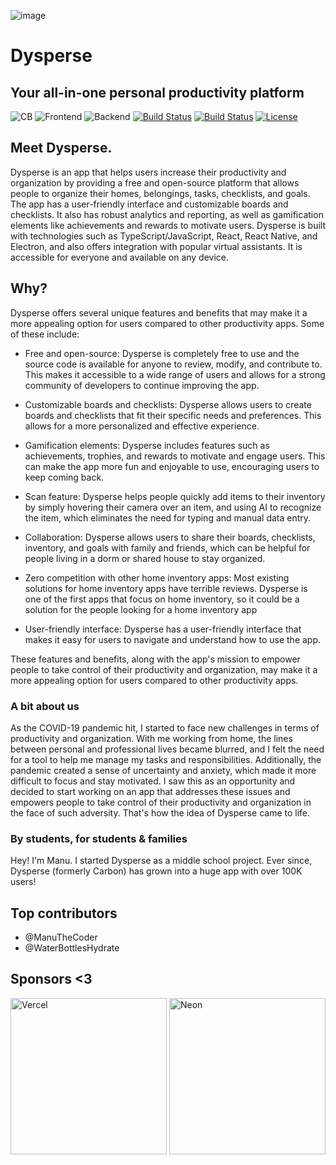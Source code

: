 ![image](https://user-images.githubusercontent.com/77016441/213094756-4a669972-285b-41f4-b0b2-15985bb189aa.png)

# Dysperse

## Your all-in-one personal productivity platform

![CB](https://img.shields.io/badge/Contributors-20-yellow?style=flat)
![Frontend](https://img.shields.io/static/v1?label=Frontend&message=HTML,%20CSS,%20JS&color=%3CCOLOR%3E&style=flat)
![Backend](https://img.shields.io/static/v1?label=Backend&message=PHP,%20SQL&color=red&style=flat)
[![Build Status](https://img.shields.io/github/forks/Dysperse/Dysperse.svg?style=flat)](https://github.com/ManuTheCoder/Dysperse-desktop)
[![Build Status](https://img.shields.io/github/stars/Dysperse/Dysperse.svg?style=flat)](https://github.com/ManuTheCoder/Dysperse-desktop)
[![License](https://img.shields.io/github/license/Dysperse/Dysperse.svg?style=flat)](https://github.com/ManuTheCoder/Dysperse-desktop)

## Meet Dysperse.

Dysperse is an app that helps users increase their productivity and organization by providing a free and open-source platform that allows people to organize their homes, belongings, tasks, checklists, and goals. The app has a user-friendly interface and customizable boards and checklists. It also has robust analytics and reporting, as well as gamification elements like achievements and rewards to motivate users. Dysperse is built with technologies such as TypeScript/JavaScript, React, React Native, and Electron, and also offers integration with popular virtual assistants. It is accessible for everyone and available on any device.

## Why?

Dysperse offers several unique features and benefits that may make it a more appealing option for users compared to other productivity apps. Some of these include:

- Free and open-source: Dysperse is completely free to use and the source code is available for anyone to review, modify, and contribute to. This makes it accessible to a wide range of users and allows for a strong community of developers to continue improving the app.

- Customizable boards and checklists: Dysperse allows users to create boards and checklists that fit their specific needs and preferences. This allows for a more personalized and effective experience.

- Gamification elements: Dysperse includes features such as achievements, trophies, and rewards to motivate and engage users. This can make the app more fun and enjoyable to use, encouraging users to keep coming back.

- Scan feature: Dysperse helps people quickly add items to their inventory by simply hovering their camera over an item, and using AI to recognize the item, which eliminates the need for typing and manual data entry.

- Collaboration: Dysperse allows users to share their boards, checklists, inventory, and goals with family and friends, which can be helpful for people living in a dorm or shared house to stay organized.

- Zero competition with other home inventory apps: Most existing solutions for home inventory apps have terrible reviews. Dysperse is one of the first apps that focus on home inventory, so it could be a solution for the people looking for a home inventory app

- User-friendly interface: Dysperse has a user-friendly interface that makes it easy for users to navigate and understand how to use the app.

These features and benefits, along with the app's mission to empower people to take control of their productivity and organization, may make it a more appealing option for users compared to other productivity apps.

### A bit about us

As the COVID-19 pandemic hit, I started to face new challenges in terms of productivity and organization. With me working from home, the lines between personal and professional lives became blurred, and I felt the need for a tool to help me manage my tasks and responsibilities. Additionally, the pandemic created a sense of uncertainty and anxiety, which made it more difficult to focus and stay motivated. I saw this as an opportunity and decided to start working on an app that addresses these issues and empowers people to take control of their productivity and organization in the face of such adversity. That's how the idea of Dysperse came to life.

### By students, for students & families

Hey! I'm Manu. I started Dysperse as a middle school project. Ever since, Dysperse (formerly Carbon) has grown into a huge app with over 100K users!

## Top contributors

- @ManuTheCoder
- @WaterBottlesHydrate

## Sponsors <3

<a href="https://vercel.com/?utm_source=smartlist&utm_campaign=oss"><img src="https://user-images.githubusercontent.com/77016441/183126898-2412e41b-40fe-4981-bf9f-5e8349f77d4e.png" alt="Vercel" width="250px"></a>
<a href="https://neon.tech"><img src="https://dysperse.com/neon.png" alt="Neon" width="250px"></a>

